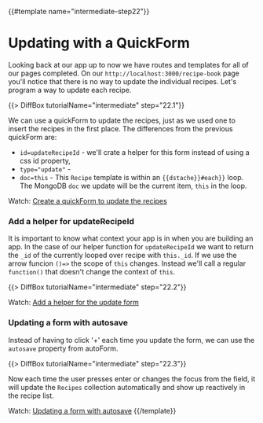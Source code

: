 {{#template name="intermediate-step22"}}

# Updating with a QuickForm

Looking back at our app up to now we have routes and templates for all of our pages completed. On our `http://localhost:3000/recipe-book` page you'll notice that there is no way to update the individual recipes. Let's program a way to update each recipe.

<!-- Recipe.html -->
{{> DiffBox tutorialName="intermediate" step="22.1"}}

We can use a quickForm to update the recipes, just as we used one to insert the recipes in the first place. The differences from the previous quickForm are:

- `id=updateRecipeId` - we'll crate a helper for this form instead of using a css id property,
- `type="update"` -
- `doc=this` - This `Recipe` template is within an `{{dstache}}#each}}` loop. The MongoDB `doc` we update will be the current item, `this` in the loop.

Watch: [Create a quickForm to update the recipes](https://youtu.be/BTMrwey7UXQ "Level Up Tutorials: Intermediate Meteor Tutorial #22 - Youtube")

### Add a helper for updateRecipeId

It is important to know what context your app is in when you are building an app. In the case of our helper function for `updateRecipeId` we want to return the `_id` of the currently looped over recipe with `this._id`. If we use the arrow funcion `()=>` the scope of `this` changes. Instead we'll call a regular `function()` that doesn't change the context of `this`.


<!-- recipe.js -->
{{> DiffBox tutorialName="intermediate" step="22.2"}}

Watch: [Add a helper for the update form](https://youtu.be/BTMrwey7UXQ?t=3m15s "Level Up Tutorials: Intermediate Meteor Tutorial #22 - Youtube")


### Updating a form with autosave

Instead of having to click '+' each time you update the form, we can use the `autosave` property from autoForm.

{{> DiffBox tutorialName="intermediate" step="22.3"}}

Now each time the user presses enter or changes the focus from the field, it will update the `Recipes` collection automatically and show up reactively in the recipe list.

Watch: [Updating a form with autosave](https://youtu.be/BTMrwey7UXQ?t=6m27s "Level Up Tutorials: Intermediate Meteor Tutorial #22 - Youtube")
{{/template}}
